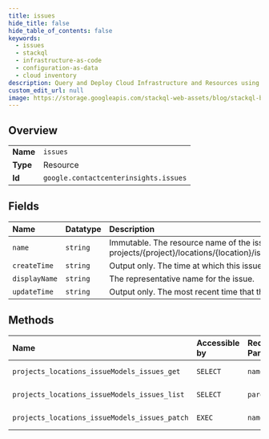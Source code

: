 ```yaml
---
title: issues
hide_title: false
hide_table_of_contents: false
keywords:
  - issues
  - stackql
  - infrastructure-as-code
  - configuration-as-data
  - cloud inventory
description: Query and Deploy Cloud Infrastructure and Resources using SQL
custom_edit_url: null
image: https://storage.googleapis.com/stackql-web-assets/blog/stackql-blog-post-featured-image.png
---
```

  
    

## Overview
<table><tbody>
<tr><td><b>Name</b></td><td><code>issues</code></td></tr>
<tr><td><b>Type</b></td><td>Resource</td></tr>
<tr><td><b>Id</b></td><td><code>google.contactcenterinsights.issues</code></td></tr>
</tbody></table>

## Fields
| Name | Datatype | Description |
|:-----|:---------|:------------|
| `name` | `string` | Immutable. The resource name of the issue. Format: projects/{project}/locations/{location}/issueModels/{issue_model}/issues/{issue} |
| `createTime` | `string` | Output only. The time at which this issue was created. |
| `displayName` | `string` | The representative name for the issue. |
| `updateTime` | `string` | Output only. The most recent time that this issue was updated. |
## Methods
| Name | Accessible by | Required Params | Description |
|:-----|:--------------|:----------------|:------------|
| `projects_locations_issueModels_issues_get` | `SELECT` | `name` | Gets an issue. |
| `projects_locations_issueModels_issues_list` | `SELECT` | `parent` | Lists issues. |
| `projects_locations_issueModels_issues_patch` | `EXEC` | `name` | Updates an issue. |
